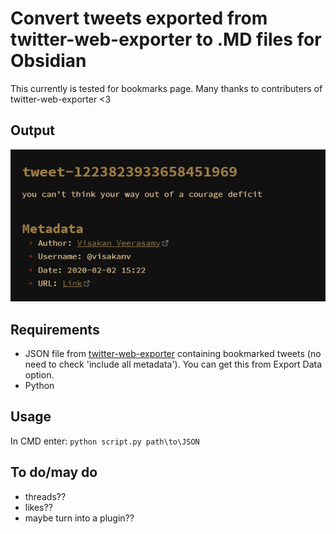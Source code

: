 # Convert tweets exported from twitter-web-exporter to .MD files for Obsidian

This currently is tested for bookmarks page.
Many thanks to contributers of twitter-web-exporter <3

## Output

![Example image](example.png)

## Requirements
- JSON file from [twitter-web-exporter](https://github.com/prinsss/twitter-web-exporter) containing bookmarked tweets (no need to check 'include all metadata'). You can get this from Export Data option.
- Python

## Usage
In CMD enter:
`python script.py path\to\JSON`

## To do/may do
- threads??
- likes??
- maybe turn into a plugin??
